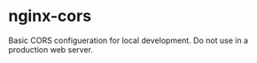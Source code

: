 # nginx-cors

Basic CORS configueration for local development. Do not use in a production web server.
